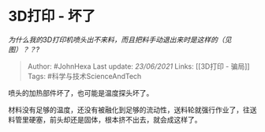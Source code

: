 # 3D打印 - 坏了
*为什么我的3D打印机喷头出不来料，而且把料手动退出来时是这样的（见图）？？?*

> Author: #JohnHexa
Last update: *23/06/2021* 
Links: [[3D打印 - 骗局]]
Tags: #科学与技术ScienceAndTech 

 
喷头的加热部件坏了，也可能是温度探头坏了。

材料没有足够的温度，还没有被融化到足够的流动性，送料轮就强行作业了，往送料管里硬塞，前头却还是固体，根本挤不出去，就会成这样了。



